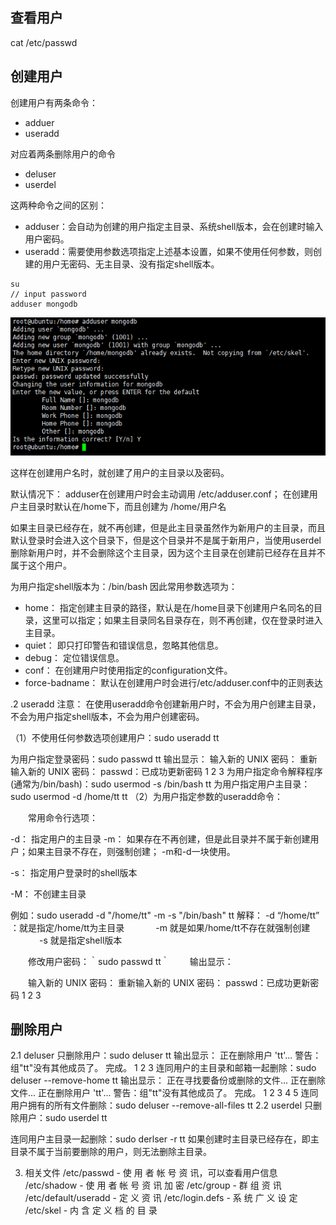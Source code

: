 ## 查看用户
cat /etc/passwd

## 创建用户
创建用户有两条命令：
- adduer
- useradd

对应着两条删除用户的命令
- deluser
- userdel
 
这两种命令之间的区别： 
- adduser：会自动为创建的用户指定主目录、系统shell版本，会在创建时输入用户密码。 
- useradd：需要使用参数选项指定上述基本设置，如果不使用任何参数，则创建的用户无密码、无主目录、没有指定shell版本。

```
su
// input password
adduser mongodb
```
![](ubuntu/images/adduser.png)

这样在创建用户名时，就创建了用户的主目录以及密码。

默认情况下： 
adduser在创建用户时会主动调用 /etc/adduser.conf； 
在创建用户主目录时默认在/home下，而且创建为 /home/用户名

如果主目录已经存在，就不再创建，但是此主目录虽然作为新用户的主目录，而且默认登录时会进入这个目录下，但是这个目录并不是属于新用户，当使用userdel删除新用户时，并不会删除这个主目录，因为这个主目录在创建前已经存在且并不属于这个用户。

为用户指定shell版本为：/bin/bash 
因此常用参数选项为：

- home： 指定创建主目录的路径，默认是在/home目录下创建用户名同名的目录，这里可以指定；如果主目录同名目录存在，则不再创建，仅在登录时进入主目录。
- quiet： 即只打印警告和错误信息，忽略其他信息。
- debug： 定位错误信息。
- conf： 在创建用户时使用指定的configuration文件。
- force-badname： 默认在创建用户时会进行/etc/adduser.conf中的正则表达


.2 useradd
注意： 在使用useradd命令创建新用户时，不会为用户创建主目录，不会为用户指定shell版本，不会为用户创建密码。

（1）不使用任何参数选项创建用户：sudo useradd tt

为用户指定登录密码：sudo passwd tt 
输出显示：
输入新的 UNIX 密码： 
重新输入新的 UNIX 密码： 
passwd：已成功更新密码
1
2
3
为用户指定命令解释程序(通常为/bin/bash)：sudo usermod -s /bin/bash tt
为用户指定用户主目录：sudo usermod -d /home/tt tt
（2）为用户指定参数的useradd命令：

　　常用命令行选项：

-d： 指定用户的主目录
-m： 如果存在不再创建，但是此目录并不属于新创建用户；如果主目录不存在，则强制创建； -m和-d一块使用。

-s： 指定用户登录时的shell版本

-M： 不创建主目录

例如：sudo useradd -d "/home/tt" -m -s "/bin/bash" tt 
解释： -d “/home/tt” ：就是指定/home/tt为主目录 
　　　 -m 就是如果/home/tt不存在就强制创建 
　　　 -s 就是指定shell版本

　　修改用户密码：｀sudo passwd tt｀ 
　　输出显示：

　　输入新的 UNIX 密码： 
   重新输入新的 UNIX 密码： 
   passwd：已成功更新密码
1
2
3
## 删除用户
2.1 deluser
只删除用户：sudo deluser tt 
输出显示：
正在删除用户 'tt'...
警告：组"tt"没有其他成员了。
完成。
1
2
3
连同用户的主目录和邮箱一起删除：sudo deluser --remove-home tt 
输出显示：
正在寻找要备份或删除的文件...
正在删除文件...
正在删除用户 'tt'...
警告：组"tt"没有其他成员了。
完成。
1
2
3
4
5
连同用户拥有的所有文件删除：sudo deluser --remove-all-files tt
2.2 userdel
只删除用户：sudo userdel tt

连同用户主目录一起删除：sudo derlser -r tt 
如果创建时主目录已经存在，即主目录不属于当前要删除的用户，则无法删除主目录。

3. 相关文件
/etc/passwd - 使 用 者 帐 号 资 讯，可以查看用户信息
/etc/shadow - 使 用 者 帐 号 资 讯 加 密
/etc/group - 群 组 资 讯
/etc/default/useradd - 定 义 资 讯
/etc/login.defs - 系 统 广 义 设 定
/etc/skel - 内 含 定 义 档 的 目 录



